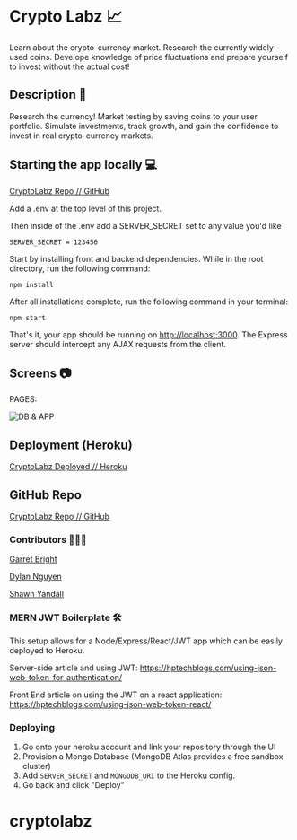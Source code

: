 # Crypto Labz 📈

Learn  about the crypto-currency market. Research the currently widely-used coins. Develope knowledge of price fluctuations and prepare yourself to invest without the actual cost! 


## Description 📝

Research the currency! Market testing by saving coins to your user portfolio. Simulate investments, track growth, and gain the confidence to invest in real crypto-currency markets.


## Starting the app locally 💻

[CryptoLabz Repo // GitHub](https://github.com/dohmr/cryptolabz)

Add a .env at the top level of this project.

Then inside of the .env add a SERVER_SECRET set to any value you'd like

```
SERVER_SECRET = 123456
```

Start by installing front and backend dependencies. While in the root directory, run the following command:

```
npm install
```

After all installations complete, run the following command in your terminal:

```
npm start
```

That's it, your app should be running on <http://localhost:3000>. The Express server should intercept any AJAX requests from the client.


## Screens 📷

PAGES:

![DB & APP](/image.path)


## Deployment (Heroku) 

[CryptoLabz Deployed // Heroku](https://morning-dusk-14417.herokuapp.com/)


## GitHub Repo

[CryptoLabz Repo // GitHub](https://github.com/dohmr/cryptolabz)


### Contributors 👷‍👷‍👷‍

[Garret Bright](https://github.com/garretsb44)

[Dylan Nguyen](https://github.com/babydylan)

[Shawn Yandall](https://github.com/dohmr)


### MERN JWT Boilerplate 🛠

This setup allows for a Node/Express/React/JWT app which can be easily deployed to Heroku.


Server-side article and using JWT: https://hptechblogs.com/using-json-web-token-for-authentication/

Front End article on using the JWT on a react application: https://hptechblogs.com/using-json-web-token-react/


### Deploying

1. Go onto your heroku account and link your repository through the UI
2. Provision a Mongo Database (MongoDB Atlas provides a free sandbox cluster)
3. Add `SERVER_SECRET` and `MONGODB_URI` to the Heroku config.
4. Go back and click "Deploy"


# cryptolabz
